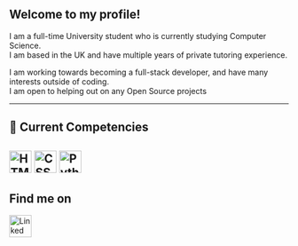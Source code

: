 ## Welcome to my profile!
I am a full-time University student who is currently studying Computer Science. <br>
I am based in the UK and have multiple years of private tutoring experience.

I am working towards becoming a full-stack developer, and have many interests outside of coding. <br>
I am open to helping out on any Open Source projects

---
## 🧰 Current Competencies 
<img src="https://img.shields.io/badge/HTML5-E34F26?style=for-the-badge&logo=html5&logoColor=white" height=40px alt="HTML5 icon"> <img src="https://img.shields.io/badge/CSS3-1572B6?style=for-the-badge&logo=css3&logoColor=white" height=40px alt="CSS3 icon"> <img src="https://img.shields.io/badge/Python-3776AB?style=for-the-badge&logo=python&logoColor=white" height=40px alt="Python icon">
---
## Find me on
<a href="https://www.linkedin.com/in/umaeerh/"><img src="https://img.shields.io/badge/LinkedIn-0077B5?style=for-the-badge&logo=linkedin&logoColor=white" height=40px alt="Linked In"></a>


<!--
**UmaeerH/UmaeerH** is a ✨ _special_ ✨ repository because its `README.md` (this file) appears on your GitHub profile.

Here are some ideas to get you started:

- 🔭 I’m currently working on ...
- 🌱 I’m currently learning ...
- 👯 I’m looking to collaborate on ...
- 🤔 I’m looking for help with ...
- 💬 Ask me about ...
- 📫 How to reach me: ...
- 😄 Pronouns: ...
- ⚡ Fun fact: ...
-->
